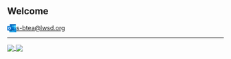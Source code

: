 ## Welcome


<img align="left" alt="Email" width="21px" src="/images/outlook.png" /> s-btea@lwsd.org

***

<a href="https://github.com/anuraghazra/github-readme-stats" align="center">
    <img align="center" src="https://github-readme-stats.vercel.app/api?username=someonecantcode&show_icons=true&include_all_commits=true&theme=radical&hide_border=true"/>
</a>
<a href="https://github.com/anuraghazra/github-readme-stats" align="center">
    <img align="center" src="https://github-readme-stats.vercel.app/api/top-langs/?username=someonecantcode&layout=compact&theme=radical&hide_border=true"/>
</a>
